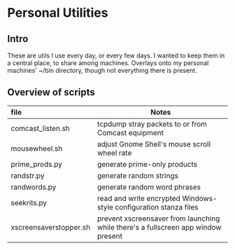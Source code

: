 # Personal Utilities

## Intro
These are utils I use every day, or every few days.  I wanted to keep them in a central place, to share among machines.  Overlays onto my personal machines' ~/bin directory, though not everything there is present.

## Overview of scripts

| file                    | Notes                                                                             |
|:------------------------|-----------------------------------------------------------------------------------|
| comcast_listen.sh       | tcpdump stray packets to or from Comcast equipment                                |
| mousewheel.sh           | adjust Gnome Shell's mouse scroll wheel rate                                      |
| prime_prods.py          | generate prime-only products                                                      |
| randstr.py              | generate random strings                                                           |
| randwords.py            | generate random word phrases                                                      |
| seekrits.py             | read and write encrypted Windows-style configuration stanza files                 |
| xscreensaverstopper.sh  | prevent xscreensaver from launching while there's a fullscreen app window present |

